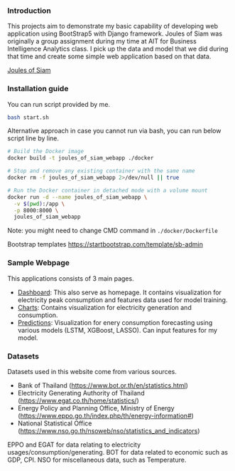 ### Introduction
This projects aim to demonstrate my basic capability of developing web application using BootStrap5 with Django framework.
Joules of Siam was originally a group assignment during my time at AIT for Business Intelligence Analytics
class. I pick up the data and model that we did during that time and create some simple web application based
on that data.

[Joules of Siam](https://github.com/TonsonP/Joules_of_Siam)

### Installation guide

You can run script provided by me. 
```bash
bash start.sh
```
Alternative approach in case you cannot run via bash, you can run below script line by line.
```sh
# Build the Docker image
docker build -t joules_of_siam_webapp ./docker

# Stop and remove any existing container with the same name
docker rm -f joules_of_siam_webapp 2>/dev/null || true

# Run the Docker container in detached mode with a volume mount
docker run -d --name joules_of_siam_webapp \
  -v $(pwd):/app \
  -p 8000:8000 \
  joules_of_siam_webapp
```
Note: you might need to change CMD command in `./docker/Dockerfile`


Bootstrap templates
https://startbootstrap.com/template/sb-admin

### Sample Webpage
This applications consists of 3 main pages.
- [Dashboard](./fig/page_dashboard.png): This also serve as homepage. It contains visualization for electricity peak consumption and features data used for model training.
- [Charts](./fig/page_charts.png): Contains visualization for electricity generation and consumption.
- [Predictions](./fig/page_predictions.png): Visualization for enery consumption forecasting using various models (LSTM, XGBoost, LASSO). Can input features for my model.

### Datasets
Datasets used in this website come from various sources.
- Bank of Thailand (https://www.bot.or.th/en/statistics.html)
- Electricity Generating Authority of Thailand (https://www.egat.co.th/home/statistics/)
- Energy Policy and Planning Office, Ministry of Energy (https://www.eppo.go.th/index.php/th/energy-information#)
- National Statistical Office (https://www.nso.go.th/nsoweb/nso/statistics_and_indicators)

EPPO and EGAT for data relating to electricity usages/consumption/generating.
BOT for data related to economic such as GDP, CPI.
NSO for miscellaneous data, such as Temperature.



